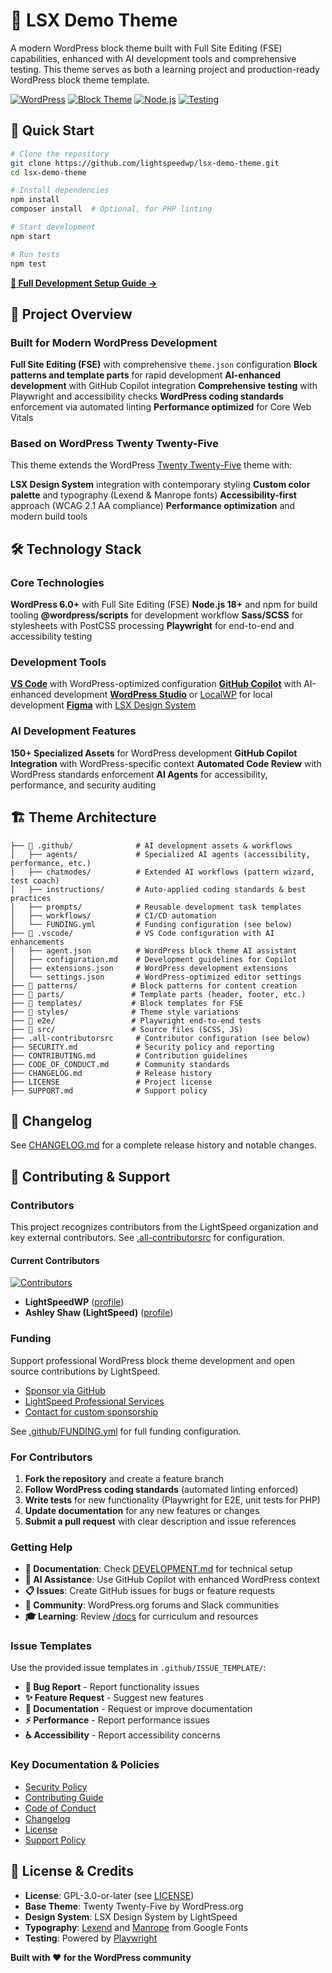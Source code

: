 # 🧱 LSX Demo Theme

A modern WordPress block theme built with Full Site Editing (FSE) capabilities, enhanced with AI development tools and comprehensive testing. This theme serves as both a learning project and production-ready WordPress block theme template.

[![WordPress](https://img.shields.io/badge/WordPress-6.0+-blue.svg)](https://wordpress.org/)
[![Block Theme](https://img.shields.io/badge/Block%20Theme-FSE-green.svg)](https://developer.wordpress.org/themes/block-themes/)
[![Node.js](https://img.shields.io/badge/Node.js-18+-green.svg)](https://nodejs.org/)
[![Testing](https://img.shields.io/badge/Testing-Playwright-red.svg)](https://playwright.dev/)

<!--
README.md Inline Documentation
--------------------------------
This README provides a comprehensive overview of the LSX Demo Theme, including setup, architecture, contributor recognition, funding, and key documentation references. All badges and links are verified for accuracy. See .all-contributorsrc for contributor config and .github/FUNDING.yml for funding details.
-->

## 🚀 Quick Start

```bash
# Clone the repository
git clone https://github.com/lightspeedwp/lsx-demo-theme.git
cd lsx-demo-theme

# Install dependencies
npm install
composer install  # Optional, for PHP linting

# Start development
npm start

# Run tests
npm test
```

**[📖 Full Development Setup Guide →](./DEVELOPMENT.md)**

<!--
Reference: DEVELOPMENT.md contains step-by-step setup, workflow, and troubleshooting for local development. Always review this file for the latest instructions.
-->

## 🎯 Project Overview

### Built for Modern WordPress Development

**Full Site Editing (FSE)** with comprehensive `theme.json` configuration
**Block patterns and template parts** for rapid development
**AI-enhanced development** with GitHub Copilot integration
**Comprehensive testing** with Playwright and accessibility checks
**WordPress coding standards** enforcement via automated linting
**Performance optimized** for Core Web Vitals

### Based on WordPress Twenty Twenty-Five

This theme extends the WordPress [Twenty Twenty-Five](https://make.wordpress.org/core/2024/08/15/introducing-twenty-twenty-five/) theme with:

**LSX Design System** integration with contemporary styling
**Custom color palette** and typography (Lexend & Manrope fonts)
**Accessibility-first** approach (WCAG 2.1 AA compliance)
**Performance optimization** and modern build tools

## 🛠️ Technology Stack

### Core Technologies

**WordPress 6.0+** with Full Site Editing (FSE)
**Node.js 18+** and npm for build tooling
**@wordpress/scripts** for development workflow
**Sass/SCSS** for stylesheets with PostCSS processing
**Playwright** for end-to-end and accessibility testing

### Development Tools

**[VS Code](https://code.visualstudio.com/)** with WordPress-optimized configuration
**[GitHub Copilot](https://github.com/features/copilot)** with AI-enhanced development
**[WordPress Studio](https://developer.wordpress.com/studio/)** or [LocalWP](https://localwp.com/) for local development
**[Figma](https://figma.com)** with [LSX Design System](https://lsx.rocks/design-system)

### AI Development Features

**150+ Specialized Assets** for WordPress development
**GitHub Copilot Integration** with WordPress-specific context
**Automated Code Review** with WordPress standards enforcement
**AI Agents** for accessibility, performance, and security auditing

## 🏗️ Theme Architecture

```text
├── 📁 .github/              # AI development assets & workflows
│   ├── agents/             # Specialized AI agents (accessibility, performance, etc.)
│   ├── chatmodes/          # Extended AI workflows (pattern wizard, test coach)
│   ├── instructions/       # Auto-applied coding standards & best practices
│   ├── prompts/            # Reusable development task templates
│   ├── workflows/          # CI/CD automation
│   └── FUNDING.yml         # Funding configuration (see below)
├── 📁 .vscode/              # VS Code configuration with AI enhancements
│   ├── agent.json          # WordPress block theme AI assistant
│   ├── configuration.md    # Development guidelines for Copilot
│   ├── extensions.json     # WordPress development extensions
│   └── settings.json       # WordPress-optimized editor settings
├── 📁 patterns/            # Block patterns for content creation
├── 📁 parts/               # Template parts (header, footer, etc.)
├── 📁 templates/           # Block templates for FSE
├── 📁 styles/              # Theme style variations
├── 📁 e2e/                 # Playwright end-to-end tests
├── 📁 src/                 # Source files (SCSS, JS)
├── .all-contributorsrc     # Contributor configuration (see below)
├── SECURITY.md             # Security policy and reporting
├── CONTRIBUTING.md         # Contribution guidelines
├── CODE_OF_CONDUCT.md      # Community standards
├── CHANGELOG.md            # Release history
├── LICENSE                 # Project license
├── SUPPORT.md              # Support policy
```

<!--
Reference: Key documentation files are listed above. See each file for details on security, contributing, code of conduct, changelog, license, and support.
-->

## 📝 Changelog

See [CHANGELOG.md](./CHANGELOG.md) for a complete release history and notable changes.

<!--
CHANGELOG.md documents all notable changes using Keep a Changelog format and semantic versioning. Review this file for release notes and upgrade guidance.
-->

## 🤝 Contributing & Support

<!--
This section covers contributor recognition, support channels, and links to key documentation. See .all-contributorsrc for contributor config and badges.
-->

### Contributors

This project recognizes contributors from the LightSpeed organization and key external contributors. See [.all-contributorsrc](./.all-contributorsrc) for configuration.

<!--
Contributor badges are automatically updated in README.md by the all-contributors bot. To add yourself, run 'npx all-contributors add <username> <contributions>'.
-->

#### Current Contributors

[![Contributors](https://img.shields.io/badge/Contributors-LightSpeedWP%20Org-blue)](https://github.com/lightspeedwp/lsx-demo-theme/graphs/contributors)

-   **LightSpeedWP** ([profile](https://github.com/lightspeedwp))
-   **Ashley Shaw (LightSpeed)** ([profile](https://lightspeedwp.agency))

### Funding

Support professional WordPress block theme development and open source contributions by LightSpeed.

-   [Sponsor via GitHub](https://github.com/sponsors/lightspeedwp)
-   [LightSpeed Professional Services](https://lightspeedwp.agency/services)
-   [Contact for custom sponsorship](https://lightspeedwp.agency/contact)

See [.github/FUNDING.yml](./.github/FUNDING.yml) for full funding configuration.

### For Contributors

1. **Fork the repository** and create a feature branch
2. **Follow WordPress coding standards** (automated linting enforced)
3. **Write tests** for new functionality (Playwright for E2E, unit tests for PHP)
4. **Update documentation** for any new features or changes
5. **Submit a pull request** with clear description and issue references

### Getting Help

-   **📖 Documentation**: Check [DEVELOPMENT.md](./DEVELOPMENT.md) for technical setup
-   **🤖 AI Assistance**: Use GitHub Copilot with enhanced WordPress context
-   **📋 Issues**: Create GitHub issues for bugs or feature requests
-   **💬 Community**: WordPress.org forums and Slack communities
-   **🎓 Learning**: Review [/docs](./docs/) for curriculum and resources

### Issue Templates

Use the provided issue templates in `.github/ISSUE_TEMPLATE/`:

-   **🐛 Bug Report** - Report functionality issues
-   **✨ Feature Request** - Suggest new features
-   **📖 Documentation** - Request or improve documentation
-   **⚡ Performance** - Report performance issues
-   **♿ Accessibility** - Report accessibility concerns

### Key Documentation & Policies

-   [Security Policy](./SECURITY.md)
-   [Contributing Guide](./CONTRIBUTING.md)
-   [Code of Conduct](./CODE_OF_CONDUCT.md)
-   [Changelog](./CHANGELOG.md)
-   [License](./LICENSE)
-   [Support Policy](./SUPPORT.md)

<!--
Each documentation file above provides detailed guidance on its topic. Review these for security, contribution, community standards, release history, licensing, and support.
-->

## 📄 License & Credits

-   **License**: GPL-3.0-or-later (see [LICENSE](./LICENSE))
-   **Base Theme**: Twenty Twenty-Five by WordPress.org
-   **Design System**: LSX Design System by LightSpeed
-   **Typography**: [Lexend](https://fonts.google.com/specimen/Lexend) and [Manrope](https://fonts.google.com/specimen/Manrope) from Google Fonts
-   **Testing**: Powered by [Playwright](https://playwright.dev/)

**Built with ❤️ for the WordPress community**

<!--
License is GPL-3.0-or-later, inherited from WordPress. See LICENSE for full terms. Credits are listed for base theme, design system, typography, and testing tools.
-->
